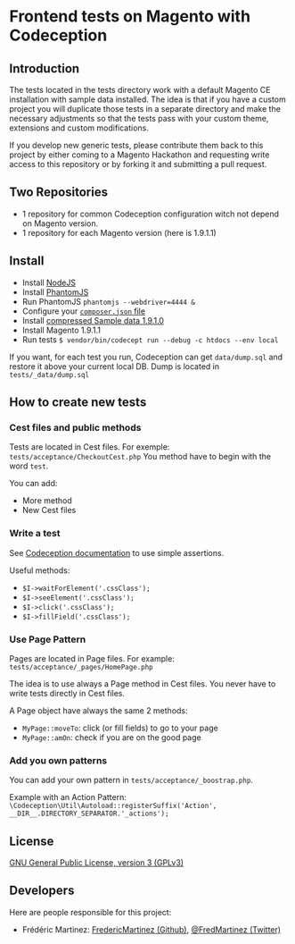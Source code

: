 # Frontend tests on Magento with Codeception

## Introduction 

The tests located in the tests directory work with a default Magento CE installation with sample data installed.
The idea is that if you have a custom project you will duplicate those tests in a separate directory and make the necessary adjustments so that the tests pass with your custom theme, extensions and custom modifications.

If you develop new generic tests, please contribute them back to this project by either coming to a Magento Hackathon and requesting write access to this repository or by forking it and submitting a pull request.

## Two Repositories

* 1 repository for common Codeception configuration witch not depend on Magento version.
* 1 repository for each Magento version (here is 1.9.1.1)

## Install

* Install [NodeJS](INSTALL_NODEJS.md)
* Install [PhantomJS](INSTALL_PHANTOMJS.md)
* Run PhantomJS `phantomjs --webdriver=4444 &`
* Configure your [`composer.json` file](CONFIGURE_COMPOSER.md)
* Install [compressed Sample data 1.9.1.0](https://github.com/Vinai/compressed-magento-sample-data)
* Install Magento 1.9.1.1
* Run tests `$ vendor/bin/codecept run --debug -c htdocs --env local`


If you want, for each test you run, Codeception can get `data/dump.sql` and restore it above your current local DB.
Dump is located in `tests/_data/dump.sql`

## How to create new tests

### Cest files and public methods

Tests are located in Cest files.
For exemple: `tests/acceptance/CheckoutCest.php`
You method have to begin with the word `test`.

You can add:

* More method
* New Cest files

### Write a test

See [Codeception documentation](http://codeception.com/docs/04-AcceptanceTests) to use simple assertions.

Useful methods:

* `$I->waitForElement('.cssClass');`
* `$I->seeElement('.cssClass');`
* `$I->click('.cssClass');`
* `$I->fillField('.cssClass');`

### Use Page Pattern

Pages are located in Page files.
For example: `tests/acceptance/_pages/HomePage.php`

The idea is to use always a Page method in Cest files.
You never have to write tests directly in Cest files.

A Page object have always the same 2 methods:

* `MyPage::moveTo`: click (or fill fields) to go to your page
* `MyPage::amOn`: check if you are on the good page


### Add you own patterns

You can add your own pattern in `tests/acceptance/_boostrap.php`.

Example with an Action Pattern: `\Codeception\Util\Autoload::registerSuffix('Action', __DIR__.DIRECTORY_SEPARATOR.'_actions');`


### 

## License

[GNU General Public License, version 3 (GPLv3)](./LICENCE)

## Developers

Here are people responsible for this project:

* Frédéric Martinez: [FredericMartinez (Github)](https://github.com/FredericMartinez), [@FredMartinez (Twitter)](https://twitter.com/FredMartinez)
